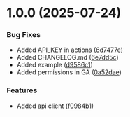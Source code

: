 # 1.0.0 (2025-07-24)


### Bug Fixes

* Added API_KEY in actions ([6d7477e](https://github.com/jcjiron/hevy-ts/commit/6d7477eb33c8b1b66bf2f83b5c3cbf5c211facb8))
* Added CHANGELOG.md ([6e7dd5c](https://github.com/jcjiron/hevy-ts/commit/6e7dd5c1ed0797d3538d38e0ba87e001aaba74b8))
* Added example ([d9586c1](https://github.com/jcjiron/hevy-ts/commit/d9586c15bac3644e3e9ed2adcc086822d77af905))
* Added permissions in GA ([0a52dae](https://github.com/jcjiron/hevy-ts/commit/0a52daeb43525406e19177c0e5f230f2049e2ffa))


### Features

* Added api client ([f0984b1](https://github.com/jcjiron/hevy-ts/commit/f0984b1f9704316ae7e7da2576123583a0abf5a6))
